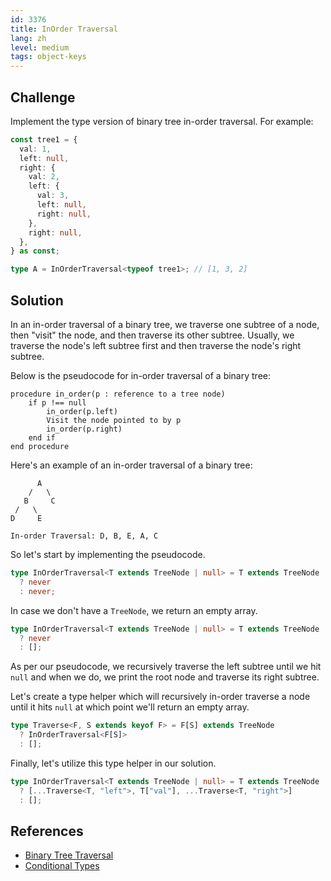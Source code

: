 ```yaml
---
id: 3376
title: InOrder Traversal
lang: zh
level: medium
tags: object-keys
---
```


## Challenge

Implement the type version of binary tree in-order traversal. For example:

```typescript
const tree1 = {
  val: 1,
  left: null,
  right: {
    val: 2,
    left: {
      val: 3,
      left: null,
      right: null,
    },
    right: null,
  },
} as const;

type A = InOrderTraversal<typeof tree1>; // [1, 3, 2]
```

## Solution

In an in-order traversal of a binary tree, we traverse one subtree of a node,
then "visit" the node, and then traverse its other subtree. Usually, we traverse
the node's left subtree first and then traverse the node's right subtree.

Below is the pseudocode for in-order traversal of a binary tree:

```text
procedure in_order(p : reference to a tree node)
    if p !== null
        in_order(p.left)
        Visit the node pointed to by p
        in_order(p.right)
    end if
end procedure
```

Here's an example of an in-order traversal of a binary tree:

```text
      A
    /   \
   B     C
 /   \
D     E

In-order Traversal: D, B, E, A, C
```

So let's start by implementing the pseudocode.

```ts
type InOrderTraversal<T extends TreeNode | null> = T extends TreeNode
  ? never
  : never;
```

In case we don't have a `TreeNode`, we return an empty array.

```ts
type InOrderTraversal<T extends TreeNode | null> = T extends TreeNode
  ? never
  : [];
```

As per our pseudocode, we recursively traverse the left subtree until we hit
`null` and when we do, we print the root node and traverse its right subtree.

Let's create a type helper which will recursively in-order traverse a node until
it hits `null` at which point we'll return an empty array.

```ts
type Traverse<F, S extends keyof F> = F[S] extends TreeNode
  ? InOrderTraversal<F[S]>
  : [];
```

Finally, let's utilize this type helper in our solution.

```ts
type InOrderTraversal<T extends TreeNode | null> = T extends TreeNode
  ? [...Traverse<T, "left">, T["val"], ...Traverse<T, "right">]
  : [];
```

## References

- [Binary Tree Traversal](https://www.geeksforgeeks.org/tree-traversals-inorder-preorder-and-postorder/)
- [Conditional Types](https://www.typescriptlang.org/docs/handbook/2/conditional-types.html)
